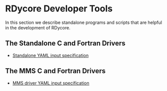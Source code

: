 # RDycore Developer Tools

In this section we describe standalone programs and scripts that are helpful in
the development of RDycore.

## The Standalone C and Fortran Drivers

* [Standalone YAML input specification](../common/input.md)

## The MMS C and Fortran Drivers

* [MMS driver YAML input specification](../common/mms.md)
